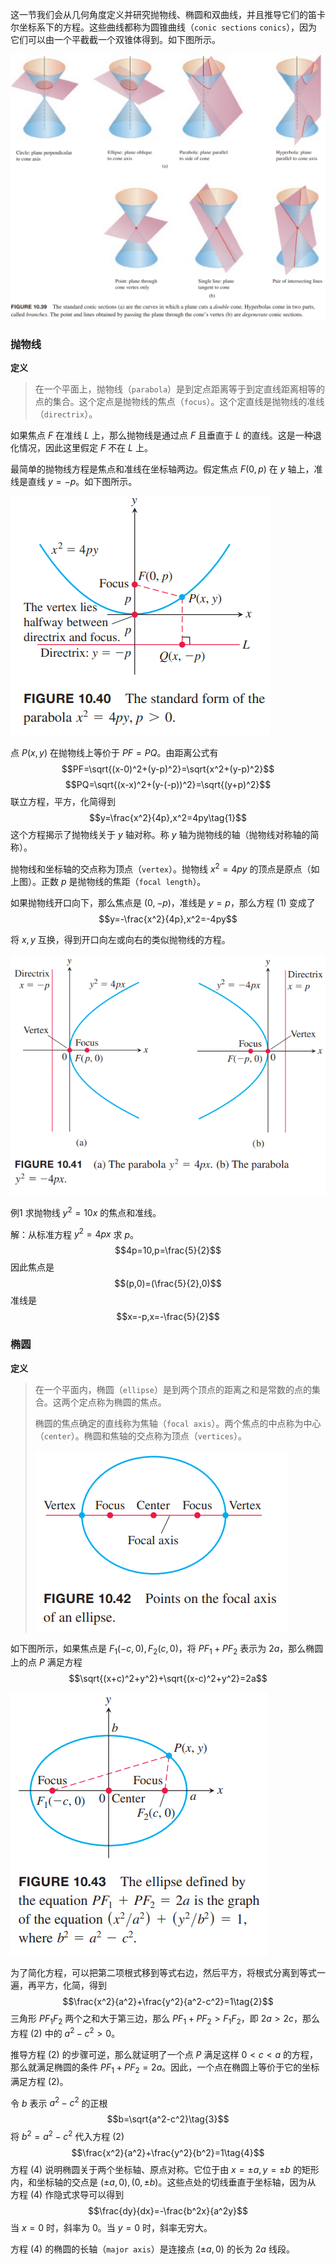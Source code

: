这一节我们会从几何角度定义并研究抛物线、椭圆和双曲线，并且推导它们的笛卡尔坐标系下的方程。这些曲线都称为圆锥曲线（`conic sections` `conics`），因为它们可以由一个平截截一个双锥体得到。如下图所示。

![](060.010.png)

### 抛物线
**定义**
> 在一个平面上，抛物线（`parabola`）是到定点距离等于到定直线距离相等的点的集合。这个定点是抛物线的焦点（`focus`）。这个定直线是抛物线的准线（`directrix`）。

如果焦点 $F$ 在准线 $L$ 上，那么抛物线是通过点 $F$ 且垂直于 $L$ 的直线。这是一种退化情况，因此这里假定 $F$ 不在 $L$ 上。

最简单的抛物线方程是焦点和准线在坐标轴两边。假定焦点 $F(0,p)$ 在 $y$ 轴上，准线是直线 $y=-p$。如下图所示。

![](060.020.png)

点 $P(x,y)$ 在抛物线上等价于 $PF=PQ$。由距离公式有
$$PF=\sqrt{(x-0)^2+(y-p)^2}=\sqrt{x^2+(y-p)^2}$$
$$PQ=\sqrt{(x-x)^2+(y-(-p))^2}=\sqrt{(y+p)^2}$$
联立方程，平方，化简得到
$$y=\frac{x^2}{4p},x^2=4py\tag{1}$$
这个方程揭示了抛物线关于 $y$ 轴对称。称 $y$ 轴为抛物线的轴（抛物线对称轴的简称）。

抛物线和坐标轴的交点称为顶点（`vertex`）。抛物线 $x^2=4py$ 的顶点是原点（如上图）。正数 $p$ 是抛物线的焦距（`focal length`）。

如果抛物线开口向下，那么焦点是 $(0,-p)$，准线是 $y=p$，那么方程 $(1)$ 变成了
$$y=-\frac{x^2}{4p},x^2=-4py$$

将 $x,y$ 互换，得到开口向左或向右的类似抛物线的方程。

![](060.030.png)

例1 求抛物线 $y^2=10x$ 的焦点和准线。

解：从标准方程 $y^2=4px$ 求 $p$。
$$4p=10,p=\frac{5}{2}$$
因此焦点是
$$(p,0)=(\frac{5}{2},0)$$
准线是
$$x=-p,x=-\frac{5}{2}$$

### 椭圆
**定义**
> 在一个平面内，椭圆（`ellipse`）是到两个顶点的距离之和是常数的点的集合。这两个定点称为椭圆的焦点。
>
> 椭圆的焦点确定的直线称为焦轴（`focal axis`）。两个焦点的中点称为中心（`center`）。椭圆和焦轴的交点称为顶点（`vertices`）。
>
> ![](060.040.png)

如下图所示，如果焦点是 $F_1(-c,0),F_2(c,0)$，将 $PF_1+PF_2$ 表示为 $2a$，那么椭圆上的点 $P$ 满足方程
$$\sqrt{(x+c)^2+y^2}+\sqrt{(x-c)^2+y^2}=2a$$

![](060.050.png)

为了简化方程，可以把第二项根式移到等式右边，然后平方，将根式分离到等式一遍，再平方，化简，得到
$$\frac{x^2}{a^2}+\frac{y^2}{a^2-c^2}=1\tag{2}$$
三角形 $PF_1F_2$ 两个之和大于第三边，那么 $PF_1+PF_2>F_1F_2$，即 $2a>2c$，那么方程 $(2)$ 中的 $a^2-c^2>0$。

推导方程 $(2)$ 的步骤可逆，那么就证明了一个点 $P$ 满足这样 $0<c<a$ 的方程，那么就满足椭圆的条件 $PF_1+PF_2=2a$。因此，一个点在椭圆上等价于它的坐标满足方程 $(2)$。

令 $b$ 表示 $a^2-c^2$ 的正根
$$b=\sqrt{a^2-c^2}\tag{3}$$
将 $b^2=a^2-c^2$ 代入方程 $(2)$
$$\frac{x^2}{a^2}+\frac{y^2}{b^2}=1\tag{4}$$
方程 $(4)$ 说明椭圆关于两个坐标轴、原点对称。它位于由 $x=\pm a,y=\pm b$ 的矩形内，和坐标轴的交点是 $(\pm a,0),(0,\pm b)$。这些点处的切线垂直于坐标轴，因为从 方程 $(4)$ 作隐式求导可以得到
$$\frac{dy}{dx}=-\frac{b^2x}{a^2y}$$
当 $x=0$ 时，斜率为 0。当 $y=0$ 时，斜率无穷大。

方程 $(4)$ 的椭圆的长轴（`major axis`）是连接点 $(\pm a,0)$ 的长为 $2a$ 线段。
